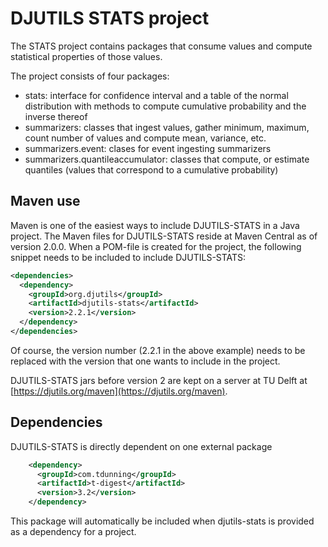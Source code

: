 # DJUTILS STATS project

The STATS project contains packages that consume values and compute statistical properties of those values.

The project consists of four packages:

* stats: interface for confidence interval and a table of the normal distribution with methods to compute cumulative probability and the inverse thereof
* summarizers: classes that ingest values, gather minimum, maximum, count number of values and compute mean, variance, etc.
* summarizers.event: clases for event ingesting summarizers
* summarizers.quantileaccumulator: classes that compute, or estimate quantiles (values that correspond to a cumulative probability)


## Maven use

Maven is one of the easiest ways to include DJUTILS-STATS in a Java project. The Maven files for DJUTILS-STATS reside at Maven Central as of version 2.0.0. When a POM-file is created for the project, the following snippet needs to be included to include DJUTILS-STATS:

```xml
<dependencies>
  <dependency>
    <groupId>org.djutils</groupId>
    <artifactId>djutils-stats</artifactId>
    <version>2.2.1</version>
  </dependency>
</dependencies>
```

Of course, the version number (2.2.1 in the above example) needs to be replaced with the version that one wants to include in the project.

DJUTILS-STATS jars before version 2 are kept on a server at TU Delft at [https://djutils.org/maven](https://djutils.org/maven).



## Dependencies

DJUTILS-STATS is directly dependent on one external package

```xml
    <dependency>
      <groupId>com.tdunning</groupId>
      <artifactId>t-digest</artifactId>
      <version>3.2</version>
    </dependency>
```

This package will automatically be included when djutils-stats is provided as a dependency for a project.

